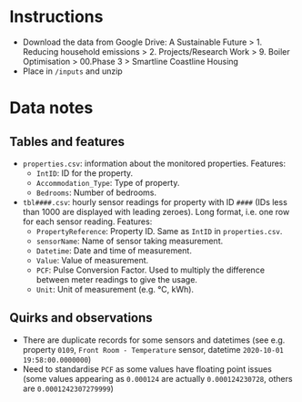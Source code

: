 # Instructions

- Download the data from Google Drive: A Sustainable Future > 1. Reducing household emissions > 2. Projects/Research Work > 9. Boiler Optimisation > 00.Phase 3 > Smartline Coastline Housing
- Place in `/inputs` and unzip

# Data notes

## Tables and features
- `properties.csv`: information about the monitored properties. Features:
  - `IntID`: ID for the property.
  - `Accommodation_Type`: Type of property.
  - `Bedrooms`: Number of bedrooms.
- `tbl####.csv`: hourly sensor readings for property with ID `####` (IDs less than 1000 are displayed with leading zeroes). Long format, i.e. one row for each sensor reading. Features:
  - `PropertyReference`: Property ID. Same as `IntID` in `properties.csv`.
  - `sensorName`: Name of sensor taking measurement.
  - `Datetime`: Date and time of measurement.
  - `Value`: Value of measurement.
  - `PCF`: Pulse Conversion Factor. Used to multiply the difference between meter readings to give the usage.
  - `Unit`: Unit of measurement (e.g. °C, kWh).

## Quirks and observations
- There are duplicate records for some sensors and datetimes (see e.g. property `0109`, `Front Room - Temperature` sensor, datetime `2020-10-01 19:58:00.0000000`)
- Need to standardise `PCF` as some values have floating point issues (some values appearing as `0.000124` are actually `0.000124230728`, others are `0.0001242307279999`)